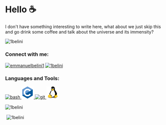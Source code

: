 <h1>Hello ☕</h1>

<p>I don't have something interesting to write here, what about we just skip this and go drink some coffee and talk about the universe and its immensity?</p>

<p align="left"> <img src="https://komarev.com/ghpvc/?username=1belini&label=Profile%20views&color=613583&style=flat-square" alt="1belini" /> </p>

<h3 align="left">Connect with me:</h3>
<p align="left">
<a href="https://linkedin.com/in/emmanuelbelini1" target="blank"><img align="center" src="https://raw.githubusercontent.com/rahuldkjain/github-profile-readme-generator/master/src/images/icons/Social/linked-in-alt.svg" alt="emmanuelbelini1" height="30" width="40" /></a>
<a href="https://instagram.com/1belini" target="blank"><img align="center" src="https://raw.githubusercontent.com/rahuldkjain/github-profile-readme-generator/master/src/images/icons/Social/instagram.svg" alt="1belini" height="30" width="40" /></a>
</p>

<h3 align="left">Languages and Tools:</h3>
<p align="left"> 
  <a href="https://www.gnu.org/software/bash/" target="_blank" rel="noreferrer"> <img src="https://www.vectorlogo.zone/logos/gnu_bash/gnu_bash-icon.svg" alt="bash" width="40" height="40"/> </a>     <a href="https://www.cprogramming.com/" target="_blank" rel="noreferrer"> <img src="https://raw.githubusercontent.com/devicons/devicon/master/icons/c/c-original.svg" alt="c" width="40" height="40"/> </a>
  <a href="https://git-scm.com/" target="_blank" rel="noreferrer"> <img src="https://www.vectorlogo.zone/logos/git-scm/git-scm-icon.svg" alt="git" width="40" height="40"/> </a>
  <a href="https://www.linux.org/" target="_blank" rel="noreferrer"> <img src="https://raw.githubusercontent.com/devicons/devicon/master/icons/linux/linux-original.svg" alt="linux" width="40" height="40"/> </a> </p>

<p><img align="center" src="https://github-readme-stats.vercel.app/api/top-langs?username=1belini&show_icons=true&theme=radical&locale=en&layout=compact&cache_seconds=120" alt="1belini" /></p>

<p>&nbsp;<img align="center" src="https://github-readme-stats.vercel.app/api?username=1belini&show_icons=true&theme=radical&locale=en&cache_seconds=120" alt="1belini" /></p>
